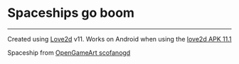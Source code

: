 # Spaceships go boom

----

Created using [Love2d](http://love2d.org) v11. Works on Android when using the [love2d APK 11.1](https://bitbucket.org/rude/love/downloads/)

Spaceship from [OpenGameArt scofanogd](https://opengameart.org/content/spaceship-9)
